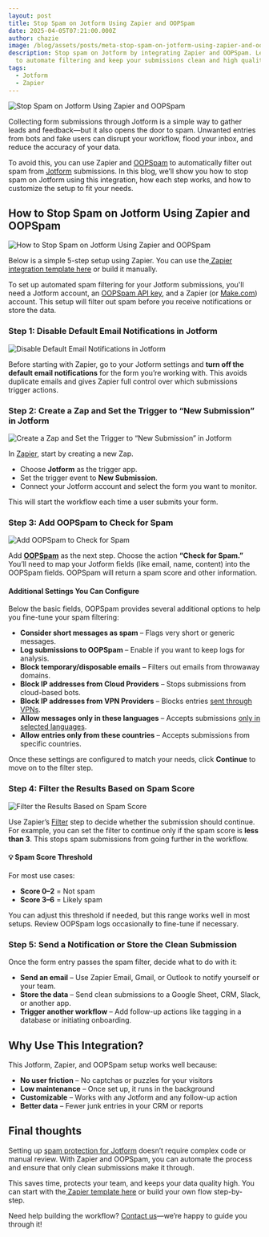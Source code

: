 ```yaml
---
layout: post
title: Stop Spam on Jotform Using Zapier and OOPSpam
date: 2025-04-05T07:21:00.000Z
author: chazie
image: /blog/assets/posts/meta-stop-spam-on-jotform-using-zapier-and-oopspam.png
description: Stop spam on Jotform by integrating Zapier and OOPSpam. Learn how
  to automate filtering and keep your submissions clean and high quality.
tags:
  - Jotform
  - Zapier
---
```

![Stop Spam on Jotform Using Zapier and OOPSpam](/blog/assets/posts/jotform.png "Stop Spam on Jotform Using Zapier and OOPSpam")

Collecting form submissions through Jotform is a simple way to gather leads and feedback—but it also opens the door to spam. Unwanted entries from bots and fake users can disrupt your workflow, flood your inbox, and reduce the accuracy of your data.

To avoid this, you can use Zapier and [OOPSpam](https://www.oopspam.com/) to automatically filter out spam from [Jotform](https://www.jotform.com/) submissions. In this blog, we’ll show you how to stop spam on Jotform using this integration, how each step works, and how to customize the setup to fit your needs.

## **How to Stop Spam on Jotform Using Zapier and OOPSpam**

![How to Stop Spam on Jotform Using Zapier and OOPSpam](/blog/assets/posts/stop-spam-on-jotform-using-zapier-and-oopspam.png "How to Stop Spam on Jotform Using Zapier and OOPSpam")

Below is a simple 5-step setup using Zapier. You can use the[ Zapier integration template here](https://zapier.com/apps/email/integrations/jotform/1211782/check-new-jotform-submissions-for-spam-with-oopspam-and-send-outbound-emails) or build it manually. 

To set up automated spam filtering for your Jotform submissions, you'll need a Jotform account, an [OOPSpam API key](https://www.oopspam.com/docs/#introduction), and a Zapier (or [Make.com](http://make.com)) account. This setup will filter out spam before you receive notifications or store the data.

### **Step 1: Disable Default Email Notifications in Jotform**

![Disable Default Email Notifications in Jotform](/blog/assets/posts/disable-email-notification-jotform.png "Disable Default Email Notifications in Jotform")

Before starting with Zapier, go to your Jotform settings and **turn off the default email notifications** for the form you’re working with. This avoids duplicate emails and gives Zapier full control over which submissions trigger actions.

### **Step 2: Create a Zap and Set the Trigger to “New Submission” in Jotform**

![Create a Zap and Set the Trigger to “New Submission” in Jotform](/blog/assets/posts/set-the-trigger-to-new-submission-in-jotform.png "Create a Zap and Set the Trigger to “New Submission” in Jotform")

In [Zapier](https://zapier.com/), start by creating a new Zap.

* Choose **Jotform** as the trigger app.
* Set the trigger event to **New Submission**.
* Connect your Jotform account and select the form you want to monitor.

This will start the workflow each time a user submits your form.

### **Step 3: Add OOPSpam to Check for Spam**

![Add OOPSpam to Check for Spam](/blog/assets/posts/check-for-spam.png "Add OOPSpam to Check for Spam")

Add **[OOPSpam](https://zapier.com/apps/oopspam/integrations)** as the next step. Choose the action **“Check for Spam.”** You’ll need to map your Jotform fields (like email, name, content) into the OOPSpam fields. OOPSpam will return a spam score and other information.

#### **Additional Settings You Can Configure**

Below the basic fields, OOPSpam provides several additional options to help you fine-tune your spam filtering:

* **Consider short messages as spam** – Flags very short or generic messages.
* **Log submissions to OOPSpam** – Enable if you want to keep logs for analysis.
* **Block temporary/disposable emails** – Filters out emails from throwaway domains.
* **Block IP addresses from Cloud Providers** – Stops submissions from cloud-based bots.
* **Block IP addresses from VPN Providers** – Blocks entries [sent through VPNs](https://www.oopspam.com/blog/how-to-block-ips-from-vpn-and-cloud-providers-in-zapier).
* **Allow messages only in these languages** – Accepts submissions [only in selected languages](https://www.oopspam.com/blog/how-to-automatically-block-spam-form-submissions-in-zapier-based-on-language).
* **Allow entries only from these countries** – Accepts submissions from specific countries.

Once these settings are configured to match your needs, click **Continue** to move on to the filter step.

### **Step 4: Filter the Results Based on Spam Score**

![Filter the Results Based on Spam Score](/blog/assets/posts/zapier-filter-condition-setup.png "Filter the Results Based on Spam Score")

Use Zapier’s [Filter](https://zapier.com/blog/filter-by-zapier-guide/) step to decide whether the submission should continue. For example, you can set the filter to continue only if the spam score is **less than 3**. This stops spam submissions from going further in the workflow.

#### **💡 Spam Score Threshold**

For most use cases:

* **Score 0–2** = Not spam
* **Score 3–6** = Likely spam

You can adjust this threshold if needed, but this range works well in most setups. Review OOPSpam logs occasionally to fine-tune if necessary.

### **Step 5: Send a Notification or Store the Clean Submission**

Once the form entry passes the spam filter, decide what to do with it:

* **Send an email** – Use Zapier Email, Gmail, or Outlook to notify yourself or your team.
* **Store the data** – Send clean submissions to a Google Sheet, CRM, Slack, or another app.
* **Trigger another workflow** – Add follow-up actions like tagging in a database or initiating onboarding.

## **Why Use This Integration?**

This Jotform, Zapier, and OOPSpam setup works well because:

* **No user friction** – No captchas or puzzles for your visitors
* **Low maintenance** – Once set up, it runs in the background
* **Customizable** – Works with any Jotform and any follow-up action
* **Better data** – Fewer junk entries in your CRM or reports

## **Final thoughts**

Setting up [spam protection for Jotform](https://www.oopspam.com/integrations/spam-protection-for-jotform) doesn’t require complex code or manual review. With Zapier and OOPSpam, you can automate the process and ensure that only clean submissions make it through.

This saves time, protects your team, and keeps your data quality high. You can start with the[ Zapier template here](https://zapier.com/apps/email/integrations/jotform/1211782/check-new-jotform-submissions-for-spam-with-oopspam-and-send-outbound-emails) or build your own flow step-by-step. 

Need help building the workflow? [Contact us](https://www.oopspam.com/#contact)—we’re happy to guide you through it!

